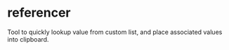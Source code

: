 # referencer
Tool to quickly lookup value from custom list, and place associated values into clipboard.
